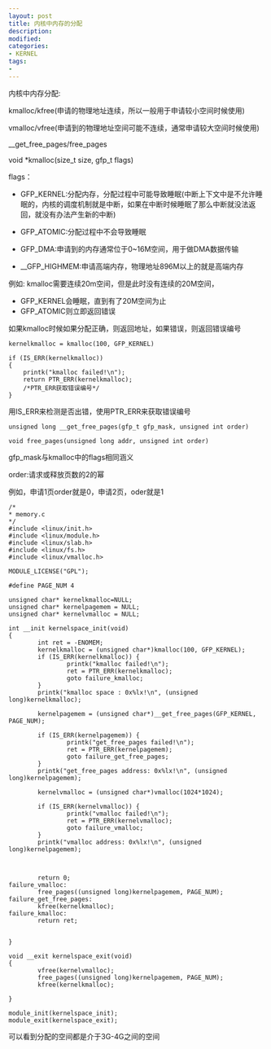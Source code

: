 ```yaml
---
layout: post
title: 内核中内存的分配
description:  
modified: 
categories: 
- KERNEL
tags:
- 
---
```


内核中内存分配:

kmalloc/kfree(申请的物理地址连续，所以一般用于申请较小空间时候使用)

vmalloc/vfree(申请到的物理地址空间可能不连续，通常申请较大空间时候使用)

__get_free_pages/free_pages


void *kmalloc(size_t size, gfp_t flags)

flags：

- GFP_KERNEL:分配内存，分配过程中可能导致睡眠(中断上下文中是不允许睡眠的，内核的调度机制就是中断，如果在中断时候睡眠了那么中断就没法返回，就没有办法产生新的中断)

- GFP_ATOMIC:分配过程中不会导致睡眠

- GFP_DMA:申请到的内存通常位于0~16M空间，用于做DMA数据传输
- __GFP_HIGHMEM:申请高端内存，物理地址896M以上的就是高端内存

例如:
kmalloc需要连续20m空间，但是此时没有连续的20M空间，

- GFP_KERNEL会睡眠，直到有了20M空间为止
- GFP_ATOMIC则立即返回错误


如果kmalloc时候如果分配正确，则返回地址，如果错误，则返回错误编号

	kernelkmalloc = kmalloc(100, GFP_KERNEL)

	if (IS_ERR(kernelkmalloc)) 
	{
		printk("kmalloc failed!\n");
		return PTR_ERR(kernelkmalloc);
		/*PTR_ERR获取错误编号*/
	}

用IS_ERR来检测是否出错，使用PTR_ERR来获取错误编号


	unsigned long __get_free_pages(gfp_t gfp_mask, unsigned int order)

	void free_pages(unsigned long addr, unsigned int order)

gfp_mask与kmalloc中的flags相同涵义

order:请求或释放页数的2的幂

例如，申请1页order就是0，申请2页，oder就是1




	/*
	* memory.c
	*/
	#include <linux/init.h>
	#include <linux/module.h>
	#include <linux/slab.h>
	#include <linux/fs.h>
	#include <linux/vmalloc.h>
	
	MODULE_LICENSE("GPL");
	
	#define PAGE_NUM 4
	
	unsigned char* kernelkmalloc=NULL;
	unsigned char* kernelpagemem = NULL;
	unsigned char* kernelvmalloc = NULL;
	
	int __init kernelspace_init(void)
	{
	        int ret = -ENOMEM;
	        kernelkmalloc = (unsigned char*)kmalloc(100, GFP_KERNEL);
	        if (IS_ERR(kernelkmalloc)) {
	                printk("kmalloc failed!\n");
	                ret = PTR_ERR(kernelkmalloc);
	                goto failure_kmalloc;
	        }
	        printk("kmalloc space : 0x%lx!\n", (unsigned long)kernelkmalloc);
	
	        kernelpagemem = (unsigned char*)__get_free_pages(GFP_KERNEL, PAGE_NUM);
	
	        if (IS_ERR(kernelpagemem)) {
	                printk("get_free_pages failed!\n");
	                ret = PTR_ERR(kernelpagemem);
	                goto failure_get_free_pages;
	        }
	        printk("get_free_pages address: 0x%lx!\n", (unsigned long)kernelpagemem);
	
	        kernelvmalloc = (unsigned char*)vmalloc(1024*1024);
	
	        if (IS_ERR(kernelvmalloc)) {
	                printk("vmalloc failed!\n");
	                ret = PTR_ERR(kernelvmalloc);
	                goto failure_vmalloc;
	        }
	        printk("vmalloc address: 0x%lx!\n", (unsigned long)kernelpagemem);
	
	
	
	        return 0;
	failure_vmalloc:
	        free_pages((unsigned long)kernelpagemem, PAGE_NUM);
	failure_get_free_pages:
	        kfree(kernelkmalloc);
	failure_kmalloc:
	        return ret;
	
	
	}
	
	void __exit kernelspace_exit(void)
	{
	        vfree(kernelvmalloc);
	        free_pages((unsigned long)kernelpagemem, PAGE_NUM);
	        kfree(kernelkmalloc);
	
	}
	
	module_init(kernelspace_init);
	module_exit(kernelspace_exit);
	
可以看到分配的空间都是介于3G-4G之间的空间
